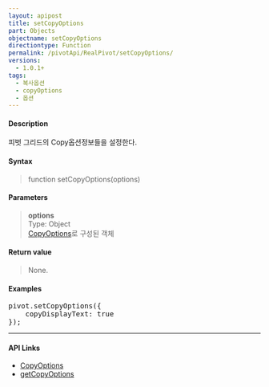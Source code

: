 ```yaml
---
layout: apipost
title: setCopyOptions
part: Objects
objectname: setCopyOptions
directiontype: Function
permalink: /pivotApi/RealPivot/setCopyOptions/
versions:
  - 1.0.1+
tags:
  - 복사옵션
  - copyOptions
  - 옵션
---
```



#### Description

 피벗 그리드의 Copy옵션정보들을 설정한다.    

#### Syntax

> function setCopyOptions(options)

#### Parameters

> **options**   
> Type: Object   
> [CopyOptions](/pivotApi/types/CopyOptions/)로 구성된 객체     

#### Return value

> None.

#### Examples 

<pre class="prettyprint">
pivot.setCopyOptions({
    copyDisplayText: true
});
</pre>

---

#### API Links

* [CopyOptions](/pivotApi/types/CopyOptions/)   
* [getCopyOptions](/pivotApi/RealPivot/getCopyOptions/)   
